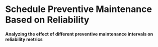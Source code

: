 # Schedule Preventive Maintenance Based on Reliability

#### Analyzing the effect of different preventive maintenance intervals on reliability metrics

